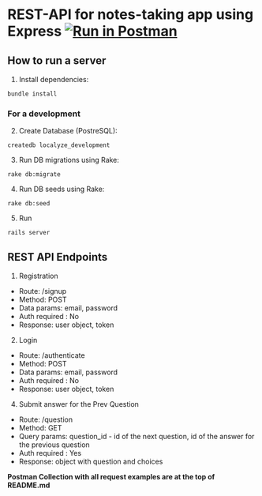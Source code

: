 # REST-API for notes-taking app using Express   [![Run in Postman](https://run.pstmn.io/button.svg)](https://app.getpostman.com/run-collection/7385af5366b681e98a8b)



## How to run a server

1. Install dependencies:
```
bundle install
```
### For a development

2. Create Database (PostreSQL): 
```
createdb localyze_development
```
3. Run DB migrations using Rake:
```
rake db:migrate
```
4. Run DB seeds using Rake:
```
rake db:seed
```
5. Run
```
rails server
```

## REST API Endpoints

1. Registration
* Route: /signup
* Method: POST
* Data params: email, password
* Auth required : No
* Response: user object, token

2. Login
* Route: /authenticate
* Method: POST
* Data params: email, password
* Auth required : No
* Response: user object, token

4. Submit answer for the Prev Question
* Route: /question
* Method: GET
* Query params: question_id - id of the next question, id of the answer for the previous question
* Auth required : Yes
* Response: object with question and choices

**Postman Collection with all request examples are at the top of README.md**




